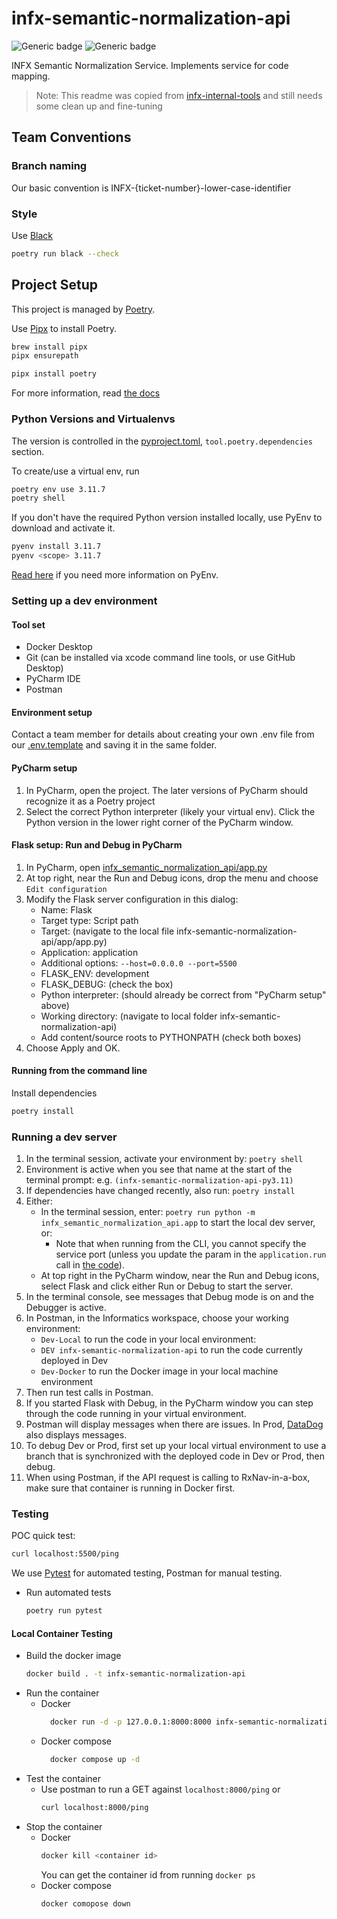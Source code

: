 # infx-semantic-normalization-api
![Generic badge](https://img.shields.io/badge/python-3.11-blue)
![Generic badge](https://img.shields.io/badge/code%20style-black-000000.svg)

INFX Semantic Normalization Service. Implements service for code mapping.

> Note: This readme was copied from [infx-internal-tools](https://github.com/projectronin/infx-internal-tools) and
> still needs some clean up and fine-tuning


## Team Conventions

### Branch naming
Our basic convention is INFX-{ticket-number}-lower-case-identifier

### Style
Use [Black](https://black.readthedocs.io/en/stable/)
```bash
poetry run black --check
```

## Project Setup

This project is managed by [Poetry](https://python-poetry.org/).

Use [Pipx](https://github.com/pypa/pipx) to install Poetry.
```bash
brew install pipx
pipx ensurepath
```

```bash
pipx install poetry
```
For more information, read [the docs](https://python-poetry.org/docs/)

### Python Versions and Virtualenvs

The version is controlled in the [pyproject.toml](pyproject.toml), `tool.poetry.dependencies` section.

To create/use a virtual env, run
```bash
poetry env use 3.11.7
poetry shell
```
If you don't have the required Python version installed locally, use PyEnv to download and activate it.
```bash
pyenv install 3.11.7
pyenv <scope> 3.11.7
```
[Read here](https://github.com/projectronin/infx-internal-tools?tab=readme-ov-file#install-pyenv) if you need more information on PyEnv.

### Setting up a dev environment

#### Tool set
- Docker Desktop
- Git (can be installed via xcode command line tools, or use GitHub Desktop)
- PyCharm IDE
- Postman

#### Environment setup
Contact a team member for details about creating your own .env file from our [.env.template](.env.template) and saving
it in the same folder.

#### PyCharm setup
1. In PyCharm, open the project. The later versions of PyCharm should recognize it as a Poetry project
2. Select the correct Python interpreter (likely your virtual env). Click the Python version in the lower right corner
of the PyCharm window.


#### Flask setup: Run and Debug in PyCharm
1. In PyCharm, open [infx_semantic_normalization_api/app.py](infx_semantic_normalization_api/app.py)
2. At top right, near the Run and Debug icons, drop the menu and choose `Edit configuration`
3. Modify the Flask server configuration in this dialog:
    - Name: Flask
    - Target type: Script path
    - Target: (navigate to the local file infx-semantic-normalization-api/app/app.py)
    - Application: application
    - Additional options: `--host=0.0.0.0 --port=5500`
    - FLASK_ENV: development
    - FLASK_DEBUG: (check the box)
    - Python interpreter: (should already be correct from "PyCharm setup" above)
    - Working directory: (navigate to local folder infx-semantic-normalization-api)
    - Add content/source roots to PYTHONPATH (check both boxes)
4. Choose Apply and OK. 


#### Running from the command line

Install dependencies
```bash
poetry install
```

### Running a dev server

1. In the terminal session, activate your environment by: `poetry shell`
1. Environment is active when you see that name at the start of the terminal prompt: e.g. `(infx-semantic-normalization-api-py3.11) `
1. If dependencies have changed recently, also run: `poetry install`
1. Either:
    - In the terminal session, enter: `poetry run python -m infx_semantic_normalization_api.app` to start the local dev server, or:
      - Note that when running from the CLI, you cannot specify the service port (unless you update the param in the `application.run`
        call in [the code](infx_semantic_normalization_api/app.py)).
    - At top right in the PyCharm window, near the Run and Debug icons, select Flask and click either Run or Debug to start the server.
1. In the terminal console, see messages that Debug mode is on and the Debugger is active.
1. In Postman, in the Informatics workspace, choose your working environment:
   - `Dev-Local` to run the code in your local environment:
   - `DEV infx-semantic-normalization-api` to run the code currently deployed in Dev
   - `Dev-Docker` to run the Docker image in your local machine environment
1. Then run test calls in Postman.
1. If you started Flask with Debug, in the PyCharm window you can step through the code running in your virtual environment.
1. Postman will display messages when there are issues. In Prod, [DataDog](https://app.datadoghq.com/logs) also displays messages.
1. To debug Dev or Prod, first set up your local virtual environment to use a branch that is synchronized with the deployed code in Dev or Prod, then debug.
1. When using Postman, if the API request is calling to RxNav-in-a-box, make sure that container is running in Docker first.



### Testing

POC quick test:
```bash
curl localhost:5500/ping
```

We use [Pytest](https://docs.pytest.org/en/6.2.x/) for automated testing, Postman for manual testing.
* Run automated tests
  ```bash
  poetry run pytest
  ```

#### Local Container Testing
* Build the docker image
  ```bash
  docker build . -t infx-semantic-normalization-api
  ```
* Run the container
  * Docker
    ```bash
      docker run -d -p 127.0.0.1:8000:8000 infx-semantic-normalization-api
    ```
  * Docker compose
    ```bash
      docker compose up -d
    ```
* Test the container
  * Use postman to run a GET against `localhost:8000/ping` or
    ```bash
    curl localhost:8000/ping
    ```
* Stop the container
  * Docker
    ```bash
    docker kill <container id>
    ```
    You can get the container id from running `docker ps`
  * Docker compose
    ```bash
    docker comopose down
    ```
